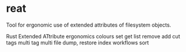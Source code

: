 # reat

Tool for ergonomic use of extended attributes of filesystem objects.

Rust Extended ATtribute
ergonomics
colours
set
get
list
remove
add
cut
tags
multi tag multi file
dump, restore
index
workflows
sort
